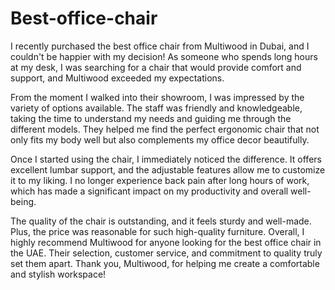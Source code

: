 # Best-office-chair

I recently purchased the best office chair from Multiwood in Dubai, and I couldn't be happier with my decision! As someone who spends long hours at my desk, I was searching for a chair that would provide comfort and support, and Multiwood exceeded my expectations.

From the moment I walked into their showroom, I was impressed by the variety of options available. The staff was friendly and knowledgeable, taking the time to understand my needs and guiding me through the different models. They helped me find the perfect ergonomic chair that not only fits my body well but also complements my office decor beautifully.

Once I started using the chair, I immediately noticed the difference. It offers excellent lumbar support, and the adjustable features allow me to customize it to my liking. I no longer experience back pain after long hours of work, which has made a significant impact on my productivity and overall well-being.

The quality of the chair is outstanding, and it feels sturdy and well-made. Plus, the price was reasonable for such high-quality furniture. Overall, I highly recommend Multiwood for anyone looking for the best office chair in the UAE. Their selection, customer service, and commitment to quality truly set them apart. Thank you, Multiwood, for helping me create a comfortable and stylish workspace!






